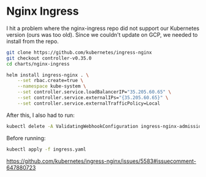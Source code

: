 # Nginx Ingress

I hit a problem where the nginx-ingress repo did not support our Kubernetes version (ours was too old). Since we couldn't update on GCP, we needed to install from the repo.

```bash
git clone https://github.com/kubernetes/ingress-nginx
git checkout controller-v0.35.0
cd charts/nginx-ingress

helm install ingress-nginx . \
    --set rbac.create=true \
    --namespace kube-system \
    --set controller.service.loadBalancerIP="35.205.60.65" \
    --set controller.service.externalIPs="{35.205.60.65}" \
    --set controller.service.externalTrafficPolicy=Local
```


After this, I also had to run:

```bash
kubectl delete -A ValidatingWebhookConfiguration ingress-nginx-admission
```

Before running:
```bash
kubectl apply -f ingress.yaml
```

https://github.com/kubernetes/ingress-nginx/issues/5583#issuecomment-647880723
